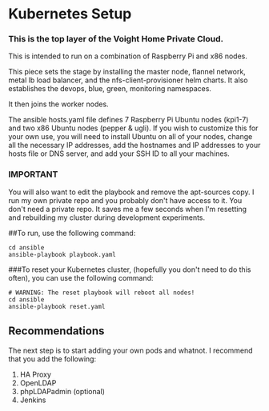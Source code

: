 # Kubernetes Setup
### This is the top layer of the Voight Home Private Cloud.

This is intended to run on a combination of Raspberry Pi and x86 nodes.

This piece sets the stage by installing the master node, flannel network, metal lb load balancer, and
the nfs-client-provisioner helm charts. It also establishes the devops, blue, green, monitoring namespaces.

It then joins the worker nodes.

The ansible hosts.yaml file defines 7 Raspberry Pi Ubuntu nodes (kpi1-7) and two x86 Ubuntu nodes (pepper & ugli).
If you wish to customize this for your own use, you will need to install Ubuntu on all of your nodes, change
all the necessary IP addresses, add the hostnames and IP addresses to your hosts file or DNS server, and
add your SSH ID to all your machines.

### IMPORTANT
You will also want to edit the playbook and remove the apt-sources copy. I run my own private
repo and you probably don't have access to it. You don't need a private repo. It saves
me a few seconds when I'm resetting and rebuilding my cluster during development experiments.

##To run, use the following command:
```shell script
cd ansible
ansible-playbook playbook.yaml
```

###To reset your Kubernetes cluster, (hopefully you don't need to do this often), you can use the following command:
```shell script
# WARNING: The reset playbook will reboot all nodes!
cd ansible
ansible-playbook reset.yaml
```

## Recommendations
The next step is to start adding your own pods and whatnot. I recommend that you add the following:

1. HA Proxy
2. OpenLDAP
3. phpLDAPadmin (optional)
2. Jenkins